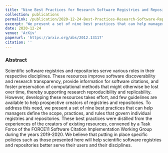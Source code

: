```yaml
---
title: "Nine Best Practices for Research Software Registries and Repositories: A Concise Guide"
collection: publications
permalink: /publication/2020-12-24-Best-Practices-Research-Software-Repositories-Registries
excerpt: 'We present a set of nine best practices that can help managers define the scope, practices, and rules that govern individual registries and repositories.'
date: 2020-12-24
venue: 'ArXiv'
paperurl: 'https://arxiv.org/abs/2012.13117'
citation: ''
---
```


### Abstract

Scientific software registries and repositories serve various roles in their respective disciplines. These resources improve software discoverability and research transparency, provide information for software citations, and foster preservation of computational methods that might otherwise be lost over time, thereby supporting research reproducibility and replicability. However, developing these resources takes effort, and few guidelines are available to help prospective creators of registries and repositories. To address this need, we present a set of nine best practices that can help managers define the scope, practices, and rules that govern individual registries and repositories. These best practices were distilled from the experiences of the creators of existing resources, convened by a Task Force of the FORCE11 Software Citation Implementation Working Group during the years 2019-2020. We believe that putting in place specific policies such as those presented here will help scientific software registries and repositories better serve their users and their disciplines. 